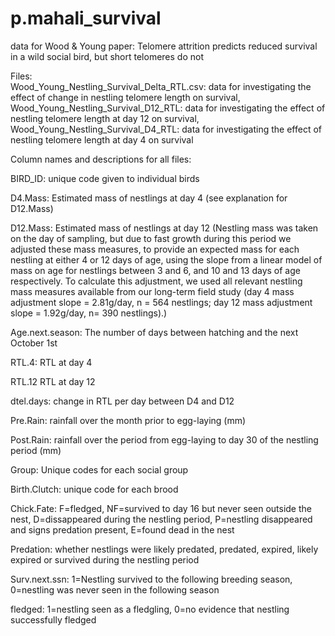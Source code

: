 # p.mahali_survival
data for Wood &amp; Young paper: Telomere attrition predicts reduced survival in a wild social bird, but short telomeres do not
  
Files:    
Wood_Young_Nestling_Survival_Delta_RTL.csv: data for investigating the effect of change in nestling telomere length on survival,  
Wood_Young_Nestling_Survival_D12_RTL: data for investigating the effect of nestling telomere length at day 12 on survival,  
Wood_Young_Nestling_Survival_D4_RTL: data for investigating the effect of nestling telomere length at day 4 on survival   
   
Column names and descriptions for all files:  

BIRD_ID: unique code given to individual birds    
    
D4.Mass: Estimated mass of nestlings at day 4 (see explanation for D12.Mass)

D12.Mass: Estimated mass of nestlings at day 12 (Nestling mass was taken on the day of sampling, but due to fast growth during this period we adjusted these mass measures, to provide an expected mass for each nestling at either 4 or 12 days of age, using the slope from a linear model of mass on age for nestlings between 3 and 6, and 10 and 13 days of age respectively. To calculate this adjustment, we used all relevant nestling mass measures available from our long-term field study (day 4 mass adjustment slope = 2.81g/day, n = 564 nestlings; day 12 mass adjustment slope = 1.92g/day, n= 390 nestlings).)  

Age.next.season: The number of days between hatching and the next October 1st    

RTL.4: RTL at day 4  

RTL.12 RTL at day 12

dtel.days: change in RTL per day between D4 and D12  

Pre.Rain: rainfall over the month prior to egg-laying (mm)    

Post.Rain: rainfall over the period from egg-laying to day 30 of the nestling period (mm)

Group: Unique codes for each social group    

Birth.Clutch: unique code for each brood  

Chick.Fate: F=fledged, NF=survived to day 16 but never seen outside the nest, D=dissappeared during the nestling period, P=nestling disappeared and signs predation present, E=found dead in the nest  

Predation: whether nestlings were likely predated, predated, expired, likely expired or survived during the nestling period   
  
Surv.next.ssn: 1=Nestling survived to the following breeding season, 0=nestling was never seen in the following season   
   
fledged: 1=nestling seen as a fledgling, 0=no evidence that nestling successfully fledged

